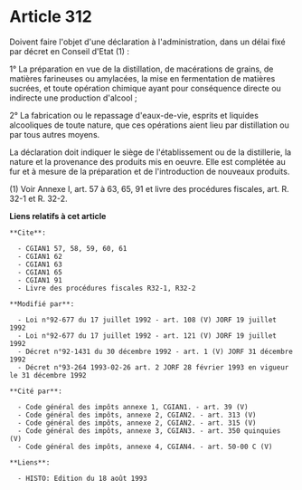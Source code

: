 # Article 312

Doivent faire l'objet d'une déclaration à l'administration, dans un délai fixé par décret en Conseil d'Etat (1) :

1° La préparation en vue de la distillation, de macérations de grains, de matières farineuses ou amylacées, la mise en
fermentation de matières sucrées, et toute opération chimique ayant pour conséquence directe ou indirecte une production
d'alcool ; 

2° La fabrication ou le repassage d'eaux-de-vie, esprits et liquides alcooliques de toute nature, que ces opérations aient
lieu par distillation ou par tous autres moyens. 

La déclaration doit indiquer le siège de l'établissement ou de la distillerie, la nature et la provenance des produits mis en
oeuvre. Elle est complétée au fur et à mesure de la préparation et de l'introduction de nouveaux produits.

(1) Voir Annexe I, art. 57 à 63, 65, 91 et livre des procédures fiscales, art. R. 32-1 et R. 32-2.

**Liens relatifs à cet article**

	**Cite**:

	  - CGIAN1 57, 58, 59, 60, 61
	  - CGIAN1 62
	  - CGIAN1 63
	  - CGIAN1 65
	  - CGIAN1 91
	  - Livre des procédures fiscales R32-1, R32-2

	**Modifié par**:

	  - Loi n°92-677 du 17 juillet 1992 - art. 108 (V) JORF 19 juillet 1992
	  - Loi n°92-677 du 17 juillet 1992 - art. 121 (V) JORF 19 juillet 1992
	  - Décret n°92-1431 du 30 décembre 1992 - art. 1 (V) JORF 31 décembre 1992
	  - Décret n°93-264 1993-02-26 art. 2 JORF 28 février 1993 en vigueur le 31 décembre 1992

	**Cité par**:

	  - Code général des impôts annexe 1, CGIAN1. - art. 39 (V)
	  - Code général des impôts, annexe 2, CGIAN2. - art. 313 (V)
	  - Code général des impôts, annexe 2, CGIAN2. - art. 315 (V)
	  - Code général des impôts, annexe 3, CGIAN3. - art. 350 quinquies (V)
	  - Code général des impôts, annexe 4, CGIAN4. - art. 50-00 C (V)

	**Liens**:

	  - HISTO: Edition du 18 août 1993
